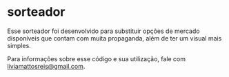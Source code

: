 # sorteador

Esse sorteador foi desenvolvido para substituir opções de mercado disponíveis que contam com muita propaganda, além de ter um visual mais simples. 

Para informações sobre esse código e sua utilização, fale com liviamattosreis@gmail.com. 
